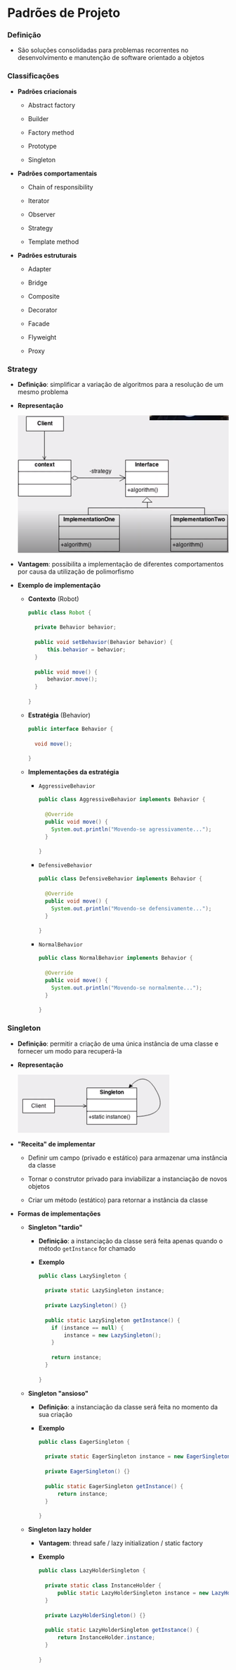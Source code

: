 # Padrões de Projeto

### Definição

* São soluções consolidadas para problemas recorrentes no desenvolvimento e manutenção de software orientado a objetos

### Classificações

* **Padrões criacionais**

  * Abstract factory

  * Builder

  * Factory method

  * Prototype

  * Singleton

* **Padrões comportamentais**

  * Chain of responsibility

  * Iterator

  * Observer

  * Strategy

  * Template method

* **Padrões estruturais**

  * Adapter

  * Bridge

  * Composite

  * Decorator

  * Facade

  * Flyweight

  * Proxy

### Strategy

* **Definição**: simplificar a variação de algoritmos para a resolução de um mesmo problema

* **Representação**

  ![](./assets/padrao-strategy.png)

* **Vantagem**: possibilita a implementação de diferentes comportamentos por causa da utilização de polimorfismo

* **Exemplo de implementação**

  * **Contexto** (Robot)

    ```java
    public class Robot {

      private Behavior behavior;

      public void setBehavior(Behavior behavior) {
          this.behavior = behavior;
      }

      public void move() {
          behavior.move();
      }

    }
    ```

  * **Estratégia** (Behavior)

    ```java
    public interface Behavior {

      void move();

    }
    ```

  * **Implementações da estratégia**

    * `AggressiveBehavior`

      ```java
      public class AggressiveBehavior implements Behavior {

        @Override
        public void move() {
          System.out.println("Movendo-se agressivamente...");
        }

      }
      ```

    * `DefensiveBehavior`

      ```java
      public class DefensiveBehavior implements Behavior {

        @Override
        public void move() {
          System.out.println("Movendo-se defensivamente...");
        }

      }
      ```

    * `NormalBehavior`

      ```java
      public class NormalBehavior implements Behavior {

        @Override
        public void move() {
          System.out.println("Movendo-se normalmente...");
        }

      }
      ```

### Singleton

* **Definição**: permitir a criação de uma única instância de uma classe e fornecer um modo para recuperá-la

* **Representação**

  ![](./assets/padrao-singleton.png)

* **"Receita" de implementar**

  * Definir um campo (privado e estático) para armazenar uma instância da classe

  * Tornar o construtor privado para inviabilizar a instanciação de novos objetos

  * Criar um método (estático) para retornar a instância da classe

* **Formas de implementações**

  * **Singleton "tardio"**

    * **Definição**: a instanciação da classe será feita apenas quando o método `getInstance` for chamado

    * **Exemplo**

      ```java
      public class LazySingleton {
          
        private static LazySingleton instance;

        private LazySingleton() {}

        public static LazySingleton getInstance() {
          if (instance == null) {
              instance = new LazySingleton();
          }

          return instance;
        }

      }
      ```

  * **Singleton "ansioso"**

    * **Definição**: a instanciação da classe será feita no momento da sua criação

    * **Exemplo**

      ```java
      public class EagerSingleton {

        private static EagerSingleton instance = new EagerSingleton();

        private EagerSingleton() {}

        public static EagerSingleton getInstance() {
            return instance;
        }

      }
      ```

  * **Singleton lazy holder**

    * **Vantagem**: thread safe / lazy initialization / static factory

    * **Exemplo**

      ```java
      public class LazyHolderSingleton {

        private static class InstanceHolder {
            public static LazyHolderSingleton instance = new LazyHolderSingleton();
        }

        private LazyHolderSingleton() {}

        public static LazyHolderSingleton getInstance() {
            return InstanceHolder.instance;
        }

      }
      ```